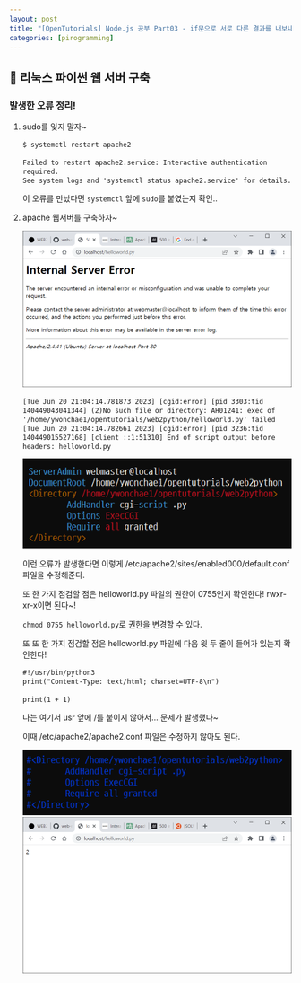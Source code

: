 ```yaml
---
layout: post
title: "[OpenTutorials] Node.js 공부 Part03 - if문으로 서로 다른 결과를 내보내기"
categories: [pirogramming]
---
```


## 🧊 리눅스 파이썬 웹 서버 구축

### 발생한 오류 정리!

1. sudo를 잊지 말자~

    ```
    $ systemctl restart apache2

    Failed to restart apache2.service: Interactive authentication required.
    See system logs and 'systemctl status apache2.service' for details.
    ```

    이 오류를 만났다면 `systemctl` 앞에 `sudo`를 붙였는지 확인..

2. apache 웹서버를 구축하자~

    <img src="../attachment/230620/Capture.PNG">

    ```
    [Tue Jun 20 21:04:14.781873 2023] [cgid:error] [pid 3303:tid 140449043041344] (2)No such file or directory: AH01241: exec of '/home/ywonchae1/opentutorials/web2python/helloworld.py' failed
    [Tue Jun 20 21:04:14.782661 2023] [cgid:error] [pid 3236:tid 140449015527168] [client ::1:51310] End of script output before headers: helloworld.py
    ```

    <img src="../attachment/230620/etc-apache2-sites-enabled000-defaultconf.PNG">

    이런 오류가 발생한다면 이렇게 /etc/apache2/sites/enabled000/default.conf 파일을 수정해준다.

    또 한 가지 점검할 점은 helloworld.py 파일의 권한이 0755인지 확인한다!
    rwxr-xr-x이면 된다~!

    `chmod 0755 helloworld.py`로 권한을 변경할 수 있다.

    또 또 한 가지 점검할 점은 helloworld.py 파일에 다음 윗 두 줄이 들어가 있는지 확인한다!

    ```
    #!/usr/bin/python3
    print("Content-Type: text/html; charset=UTF-8\n")

    print(1 + 1)
    ```

    나는 여기서 usr 앞에 /를 붙이지 않아서... 문제가 발생했다~

    이때 /etc/apache2/apache2.conf 파일은 수정하지 않아도 된다.

    <img src="../attachment/230620/etc-apache2-apache2conf.PNG">

    <img src="../attachment/230620/Capture2.PNG">